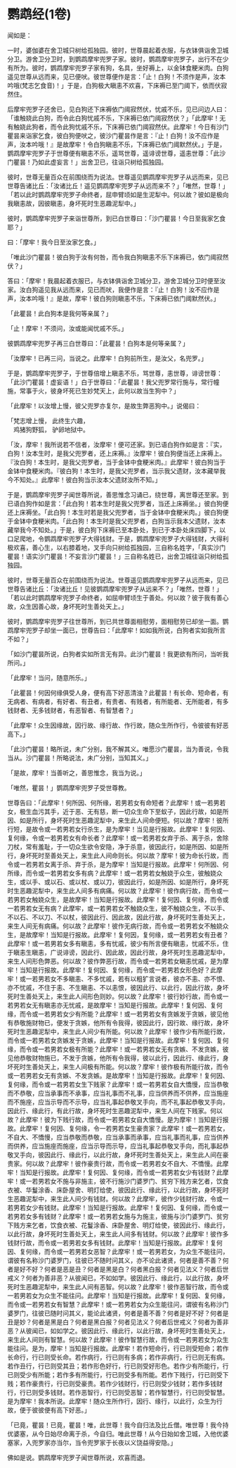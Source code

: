 # 鹦鹉经(1卷)

闻如是：

一时，婆伽婆在舍卫城只树给孤独园。彼时，世尊晨起着衣服，与衣钵俱诣舍卫城分卫。游舍卫分卫时，到鹦鹉摩牢兜罗子家。彼时，鹦鹉摩牢兜罗子，出行不在少有所为。彼时，鹦鹉摩牢兜罗子家有狗，名具，坐好褥上，以金钵食粳米肉。白狗遥见世尊从远而来，见已便吠。彼世尊便作是言：「止！白狗！不须作是声，汝本吟哦(梵志乞食音)！」于是，白狗极大瞋恚不欢喜，下床褥已至门阈下，依而伏寂然住。

后摩牢兜罗子还舍已，见白狗还下床褥依门阈寂然伏，忧戚不乐，见已问边人曰：「谁触娆此白狗，而令此白狗忧戚不乐，下床褥已依门阈寂然伏？」「此摩牢！无有触娆此狗者，而令此狗忧戚不乐，下床褥已依门阈寂然伏。此摩牢！今日有沙门瞿昙来诣家乞食，彼白狗便吠之，彼沙门瞿昙作是言：『止！白狗！汝不应作是声，汝本吟哦！』是故摩牢！令白狗瞋恚不乐，下床褥已依门阈默然伏。」于是，鹦鹉摩牢兜罗子于世尊便有瞋恚不乐，遥骂世尊，遥诽谤世尊，遥恚世尊：「此沙门瞿昙！乃如此虚妄言！」出舍卫已，往诣只树给孤独园。

彼时，世尊无量百众在前围绕而为说法。世尊遥见鹦鹉摩牢兜罗子从远而来，见已世尊告诸比丘：「汝诸比丘！遥见鹦鹉摩牢兜罗子从远而来不？」「唯然，世尊！」「若以此时鹦鹉摩牢兜罗子命终者，屈申臂顷如是生泥犁中。何以故？彼如是极向我瞋恚故，因彼瞋恚，身坏死时生恶趣泥犁中。」

彼时，鹦鹉摩牢兜罗子来诣世尊所，到已白世尊曰：「沙门瞿昙！今日至我家乞食耶？」

曰：「摩牢！我今日至汝家乞食。」

「唯此沙门瞿昙！彼白狗于汝有何咎，而令我白狗瞋恚不乐下床褥已，依门阈寂然伏？」

答曰：「摩牢！我晨起着衣服已，与衣钵俱诣舍卫城分卫，游舍卫城分卫时便至汝家。汝白狗遥见我从远而来，见已而吠，我便作是言：『止！白狗！汝不应作是声，汝本吟哦！』是故，摩牢！彼白狗则瞋恚不乐，下床褥已依门阈默然伏。」

「此瞿昙！此白狗本是我何等亲属？」

「止！摩牢！不须问，汝或能闻忧戚不乐。」

彼鹦鹉摩牢兜罗子再三白世尊曰：「此瞿昙！白狗本是何等亲属？」

「汝摩牢！已再三问，当说之。此摩牢！白狗前所生，是汝父，名兜罗。」

于是，鹦鹉摩牢兜罗子，于世尊倍增上瞋恚不乐，骂世尊，恚世尊，诽谤世尊：「此沙门瞿昙！虚妄语！」白于世尊曰：「此瞿昙！我父兜罗常行施与，常行幢施，常事于火，彼身坏死已生妙梵天上，此何以故当生狗中？」

「此摩牢！以汝增上慢，彼父兜罗亦复尔，是故生弊恶狗中。」说偈曰：

「梵志增上慢， 此终生六趣，\
　鸡猪狗野狐， 驴卵地狱中。

「汝，摩牢！我所说若不信者，汝摩牢！便可还家。到已语白狗作如是言：『实，白狗！汝本生时，是我父兜罗者，还上床褥。』汝摩牢！彼白狗便当还上床褥上。『汝白狗！本生时，是我父兜罗者，当于金钵中食粳米肉。』此摩牢！彼白狗当于金钵中食粳米肉。『彼白狗！本生时，是我父兜罗者，当示我父遗财，汝本藏举我今不知处。』此摩牢！彼白狗当示汝本父遗财汝所不知。」

于是，鹦鹉摩牢兜罗子闻世尊所说，善思惟念习诵已，绕世尊，离世尊还至家。到已语白狗作如是言：「此白狗！若本生时是我父兜罗者，当还上床褥坐。」彼白狗便还上床褥坐。「此白狗！本生时若是我父兜罗者，当于金钵中食粳米肉。」彼白狗便于金钵中食粳米肉。「此白狗！本生时是我父兜罗者，白狗当示我本父遗财，汝本藏举我今不知处。」于是，彼白狗下床褥已至本卧处，到已于本卧处床四脚下，以口足爬地，令鹦鹉摩牢兜罗子大得钱财。于是，鹦鹉摩牢兜罗子大得钱财，大得利极欢喜，善心生，以右膝着地，叉手向只树给孤独园，三自称名姓字，「真实沙门瞿昙！语实沙门瞿昙！不妄言沙门瞿昙！」三自称名姓已，出舍卫城往诣只树给孤独园。

彼时，世尊无量百众在前围绕而为说法。世尊遥见鹦鹉摩牢兜罗子从远而来，见已世尊告诸比丘：「汝诸比丘！见彼鹦鹉摩牢兜罗子从远来不？」「唯然，世尊！」「若以此时鹦鹉摩牢兜罗子命终者，如屈申臂顷生于善处。何以故？彼于我有善心故，众生因善心故，身坏死时生善处天上。」

彼时，鹦鹉摩牢兜罗子往世尊所，到已共世尊面相慰劳，面相慰劳已却坐一面。鹦鹉摩牢兜罗子却坐一面已，世尊告曰：「此摩牢！如如我所说，白狗者实如我所言不如？」

「如沙门瞿昙所说，白狗者实如所言无有异。此沙门瞿昙！我更欲有所问，当听我所问。」

「此摩牢！当问，随意所乐。」

「此瞿昙！何因何缘俱受人身，便有高下好恶清浊？此瞿昙！有长命、短命者，有无病者、有病者，有好者、有丑者，有贵者、有贱者，有所能者、无所能者，有多钱财者、无多钱财者，有恶智者、有智慧者？」

「此摩牢！众生因缘故，因行故、缘行故、作行故，随众生所作行，令彼彼有好恶高下。」

「此沙门瞿昙！略所说，未广分别，我不解其义。唯愿沙门瞿昙，当为善说，令我当从。沙门瞿昙！所略说法，未广分别，当知其义。」

「是故，摩牢！当善听之，善思惟念，我当为说。」

「唯然，瞿昙！」鹦鹉摩牢兜罗子受世尊教。

世尊告曰：「此摩牢！何所因、何所缘，若男若女有命短者？此摩牢！或一若男若女，极生血污其手，近于恶、无有慈，断一切众生命下至蚁子，因此行故，如是所因、如是所行，身坏死时生恶趣泥犁中，来生此人间命便短。何以故？摩牢！彼所行短，是故令或一若男若女行杀生，是为摩牢！当见是行报故。此摩牢！复何因、复何缘，令或一若男若女有命长者？此摩牢！或一若男若女弃于杀、离于杀，舍除刀杖，常有羞耻，于一切众生欲令安隐，净于杀意，彼因此行，如是所因、如是所行，身坏死时至善处天上，来生此人间命则长。何以故？摩牢！彼为命长行故，而令或一若男若女离于杀、弃于杀，是为摩牢！当知是行报故。此摩牢！何所因、何所缘，而令或一若男若女多有病？此摩牢！或一若男若女触娆于众生，彼触娆众生，或以手、或以石、或以杖、或以刀，彼因此行，如是所因、如是所行，身坏死时生恶趣泥犁中，来生此人间多有病痛。何以故？此摩牢！彼作病行故，而令或一若男若女触娆众生，是故摩牢！当知是行报故。此摩牢！复何因、复何缘，而令或一若男若女无有病？此摩牢，或一若男若女不触娆众生，彼不触娆众生，不以手、不以石、不以刀、不以杖，彼因此行、因此故，因此行故，身坏死时生善处天上，来生人间无有病痛。何以故？此摩牢！彼作无病行故，而令或一若男若女不触娆众生，是故摩牢！当知是行报故。此摩牢！复何因，复何缘，或一若男若女有丑者？此摩牢！或一若男若女多有瞋恚，多有忧戚，彼少有所言便有瞋恚，忧戚不乐，住于瞋恚生瞋恚，广说诽谤，因此行、因此故，因此行故，身坏死时生恶趣泥犁中，来生人间形色弊恶。何以故？彼作弊恶行故，而令或一若男若女瞋恚忧戚，是为摩牢！当知是行报故。此摩牢！复何因、复何缘，而令或一若男若女形色好？此摩牢！或一若男若女不多瞋恚、不多忧戚，若有以粗犷言说者，彼亦不恚、亦不恨、亦不忧戚，不住于恚、不生瞋恚、不以恚恨，彼因此行、以此行，因此行故，身坏死时生善处天上，来生此人间形色则妙。何以故？此摩牢！彼行妙行故，而令或一若男若女无有瞋恚亦无忧戚，是故摩牢！当知是行报故。此摩牢！复何因、复何缘，而令或一若男若女少有所能？此摩牢！或一若男若女有贪嫉发于贪嫉，彼见他有恭敬施财物已，便发于贪嫉，他所有令我得，彼因此行，因行故、缘行故，身坏死时生恶趣泥犁中，来生此人间少有所能。何以故？此摩牢！彼作少有所能行故，而令或一若男若女贪嫉发于贪嫉，此摩牢！当知是行报故。此摩牢！复何因、复何缘，而令或一若男若女极有所能？此摩牢！或一若男若女无有贪嫉、不发贪嫉，彼见他恭敬财物施已，不发于贪嫉，他所有令我得，彼以此行，因此行、缘此行，身坏死时生善处天上，来生人间极有所能。何以故？摩牢！彼作极有所能行故，而令或一若男若女无有贪嫉、不发贪嫉。是故摩牢！当知是行报故。此摩牢！复何因、复何缘，而令或一若男若女生下贱家？此摩牢！或一若男若女自大憍慢，应当恭敬而不恭敬，应当承事而不承事，应当礼事而不礼事，应当供养而不供养，应当施座而不施座，应当示导而不示导，应当礼事起恭敬叉手向，而不礼事起恭敬叉手向，因此行、缘此行，有此行故，身坏死时生恶趣泥犁中，来生人间在下贱家。何以故？此摩牢！彼为下贱行故，而令或一若男若女自大憍慢。是为摩牢！当知是行报故。此摩牢！复何因、复何缘，令一若男若女生豪贵家？此摩牢！或一若男若女，不自大、不憍慢，应当恭敬而恭敬，应当承事而承事，应当礼事而礼事，应当供养而供养，应当施座而施座，应当示导而示导，应当礼事起恭敬叉手向，而礼事起恭敬叉手向，彼因此行、缘此行，以此行故，身坏死时生善处天上，来生此人间在豪贵家。何以故？此摩牢！彼作豪贵行故，而令或一若男若女不自大、不憍慢。此摩牢！当知是行报故。此摩牢！复何因、复何缘，而令或一若男若女少有钱财？此摩牢！或一若男若女不施与非施主，彼不行施沙门婆罗门、贫穷下贱方来乞者，饮食衣被、华鬘涂香、床卧屋舍、明灯给使，彼因此行、缘此行，以此行故，身坏死时生恶趣泥犁中，来生此人间少有钱财。何以故？此摩牢，彼作少钱财行故，令或一若男若女少有钱财。此摩牢！当知是行报故。此摩牢！复何因、复何缘，而令或一若男若女多有钱财？此摩牢！或一若男若女施与为施主，彼施与沙门婆罗门、贫穷下贱方来乞者，饮食衣被、花鬘涂香、床卧屋舍、明灯给使，彼因此行、缘此行，以此行故，身坏死时生善处天上，来生此人间多有钱财。何以故？此摩牢！彼作多钱财行故，而令或一若男若女多有钱财。此摩牢！当知是行报故。此摩牢！复何因、复何缘，而令或一若男若女恶智？此摩牢！或一若男若女，为众生不能往问，谓彼有名称沙门婆罗门，往彼已不随时问其义，亦不论此诸贤，何者是善不善？何者是好不好？何者是恶是丑？何者是黑是白？何者黑白报？何者见法义？何者后世戒义？何者为善非恶？从彼闻已，不如如学。彼因此行、缘此行，以此行故，身坏死时生恶趣泥犁中，来生此人间有恶智。何以故？此摩牢！彼作恶智行故，而令或一若男若女为众生不能往问。此摩牢！当知是行报故。此摩牢！复何因、复何缘，而令或一若男若女有智慧？此摩牢！或一若男若女为众生能往问，谓彼有名称沙门婆罗门，往彼已随时问其义，能论此诸贤，何者是善不善？何者是好不好？何者是丑是妙？何者是黑是白？何者是黑白报？何者见法义？何者后世戒义？何者为善非恶？从彼闻已，如如学之。彼因此行、缘此行，以此行故，身坏死时生善处天上，来生此人间则有智慧。何以故？此摩牢！彼作智慧行故，而令或一若男若女为众生能往问。是为，摩牢！当知是行报故。此摩牢！若作短命行，行已则受短命；若作长命行，行已则受长命。若作病行，行已则有多病；若作非病行，行已则无有病。若作丑行，行已则受其丑；若作形色好行，行已则受好形色。若作少有所能行，行已则受少有所能；若作多有所能行，行已则受多有所能。若作下贱行，行已则受下贱；若作豪贵行，行已则受豪贵。若作少钱财行，行已则受少钱财；若作多钱财行，行已则受多钱财。若作恶智行，行已则受恶智；若作智慧行，行已则受智慧。是为摩牢！我本所说。此摩牢！随众生所作行，因行、缘行，以此行，众生为行故，便于彼彼便有高下好恶。」

「已竟，瞿昙！已竟，瞿昙！唯，此世尊！我今自归法及比丘僧。唯世尊！我今持优婆塞，从今日始尽命离于杀，今自归。唯此世尊！从今日始如舍卫城，入他优婆塞家，入兜罗家亦当尔，当令兜罗家于长夜以义饶益得安隐。」

佛如是说。鹦鹉摩牢兜罗子闻世尊所说，欢喜而退。

